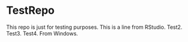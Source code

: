 # TestRepo
This repo is just for testing purposes.
This is a line from RStudio.
Test2.
Test3.
Test4. From Windows.